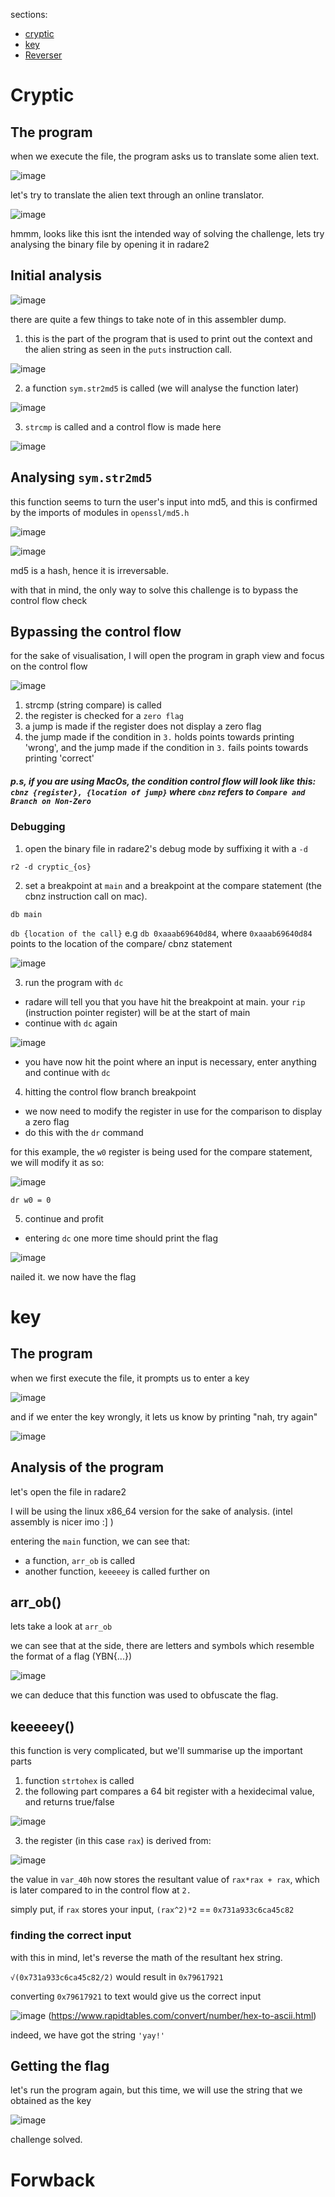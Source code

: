 sections: 

- [cryptic](#cryptic)
- [key](#key)
- [Reverser](#forwback)

# Cryptic

## The program

when we execute the file, the program asks us to translate some alien text.

![image](https://user-images.githubusercontent.com/89386156/201503837-315eb66e-d0bc-4c2a-8b72-ae2fac85a21b.png)

let's try to translate the alien text through an online translator.

![image](https://user-images.githubusercontent.com/89386156/201503897-af47b5d2-e22d-4284-ba97-9ebba1fe3d6d.png)

hmmm, looks like this isnt the intended way of solving the challenge, lets try analysing the binary file by opening it in radare2

## Initial analysis

![image](https://user-images.githubusercontent.com/89386156/201503923-4ab60fde-0174-42f4-977d-09891282d26e.png)

there are quite a few things to take note of in this assembler dump.

1. this is the part of the program that is used to print out the context and the alien string as seen in the `puts` instruction call.

![image](https://user-images.githubusercontent.com/89386156/201503960-815163cc-8bf0-4fa8-9c38-812dba5b7099.png)

2. a function `sym.str2md5` is called (we will analyse the function later)

![image](https://user-images.githubusercontent.com/89386156/201504004-45b67fb0-2ad1-4ea4-90d9-1cf0d10cfd59.png)

3. `strcmp` is called and a control flow is made here

![image](https://user-images.githubusercontent.com/89386156/201504035-0fb4d341-2937-4e86-a697-f946c8e9055b.png)

## Analysing `sym.str2md5`

this function seems to turn the user's input into md5, and this is confirmed by the imports of modules in `openssl/md5.h` 

![image](https://user-images.githubusercontent.com/89386156/201505266-c81c54eb-9183-44a3-85be-1937bf7c6b08.png)

![image](https://user-images.githubusercontent.com/89386156/201505342-d9ee2858-6d20-4d1b-866a-0bedd2312ef6.png)

md5 is a hash, hence it is irreversable.

with that in mind, the only way to solve this challenge is to bypass the control flow check

## Bypassing the control flow

for the sake of visualisation, I will open the program in graph view and focus on the control flow

![image](https://user-images.githubusercontent.com/89386156/201505431-9eabc08a-de52-4cd5-bd06-44fac49f6906.png)

1. strcmp (string compare) is called
2. the register is checked for a `zero flag`
3. a jump is made if the register does not display a zero flag
4. the jump made if the condition in `3.` holds points towards printing 'wrong', and the jump made if the condition in `3.` fails points towards printing 'correct'

##### *p.s, if you are using MacOs, the condition control flow will look like this: `cbnz {register}, {location of jump}` where `cbnz` refers to `Compare and Branch on Non-Zero`*

### Debugging 

1. open the binary file in radare2's debug mode by suffixing it with a `-d` 

`r2 -d cryptic_{os}` 

2. set a breakpoint at `main` and a breakpoint at the compare statement (the cbnz instruction call on mac).

`db main`

`db {location of the call}` e.g `db 0xaaab69640d84`, where `0xaaab69640d84` points to the location of the compare/ cbnz statement

![image](https://user-images.githubusercontent.com/89386156/201505687-66f63f5d-15f3-465e-9fa4-49fd34946464.png)

3. run the program with `dc`

- radare will tell you that you have hit the breakpoint at main. your `rip` (instruction pointer register) will be at the start of main
- continue with `dc` again

![image](https://user-images.githubusercontent.com/89386156/201505788-3fa1b716-fa44-4e6d-bc58-41e81be02d75.png)

- you have now hit the point where an input is necessary, enter anything and continue with `dc`

4. hitting the control flow branch breakpoint

- we now need to modify the register in use for the comparison to display a zero flag
- do this with the `dr` command

for this example, the `w0` register is being used for the compare statement, we will modify it as so:

![image](https://user-images.githubusercontent.com/89386156/201505877-596e3d03-4dac-43d8-8c62-6121a432275f.png)

`dr w0 = 0`

5. continue and profit

- entering `dc` one more time should print the flag

![image](https://user-images.githubusercontent.com/89386156/201505892-96e62798-5e58-414a-9a75-273163baa779.png)

nailed it. we now have the flag


# key

## The program

when we first execute the file, it prompts us to enter a key

![image](https://user-images.githubusercontent.com/89386156/201512640-53f515c5-cfd8-4b08-b10a-a694c5d6e8c9.png)

and if we enter the key wrongly, it lets us know by printing "nah, try again"

![image](https://user-images.githubusercontent.com/89386156/201512673-f8fdb388-2b5b-484b-b133-4f29797bb958.png)

## Analysis of the program

let's open the file in radare2

I will be using the linux x86_64 version for the sake of analysis. (intel assembly is nicer imo :] )

entering the `main` function, we can see that:

- a function, `arr_ob` is called
- another function, `keeeeey` is called further on

## arr_ob()

lets take a look at `arr_ob`

we can see that at the side, there are letters and symbols which resemble the format of a flag (YBN{...})

![image](https://user-images.githubusercontent.com/89386156/201512863-8ff5f7d1-ed40-4610-98c5-102e58bb784b.png)

we can deduce that this function was used to obfuscate the flag.

## keeeeey()

this function is very complicated, but we'll summarise up the important parts

1. function `strtohex` is called
2. the following part compares a 64 bit register with a hexidecimal value, and returns true/false

![image](https://user-images.githubusercontent.com/89386156/201513217-adc2c2b9-e26d-4958-b03d-a01a4e6a62c4.png)

3. the register (in this case `rax`) is derived from:

![image](https://user-images.githubusercontent.com/89386156/201513365-875a3e47-e3c8-4c79-b950-2fb77a2e2519.png)

the value in `var_40h` now stores the resultant value of `rax*rax + rax`, which is later compared to in the control flow at `2.` 

simply put, if `rax` stores your input, `(rax^2)*2` == `0x731a933c6ca45c82`

### finding the correct input

with this in mind, let's reverse the math of the resultant hex string.

`√(0x731a933c6ca45c82/2)` would result in  `0x79617921`

converting `0x79617921` to text would give us the correct input 

![image](https://user-images.githubusercontent.com/89386156/201513546-31553d52-551c-4afe-8495-7b40dcc81944.png)
(https://www.rapidtables.com/convert/number/hex-to-ascii.html)

indeed, we have got the string `'yay!'`

## Getting the flag

let's run the program again, but this time, we will use the string that we obtained as the key

![image](https://user-images.githubusercontent.com/89386156/201513586-c0b352c6-c507-410c-8f71-3325eb58f89f.png)

challenge solved.

# Forwback




